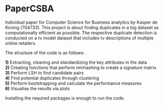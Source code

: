# PaperCSBA
Individual paper for Computer Science for Business analytics by Kasper de Koning (704733). This project is about finding duplicates in a big dataset as computationally efficient as possible. The respective duplicate detection is conducted on a tv model dataset that includes tv descriptions of multiple online retailers.

The structure of the code is as follows:

**1)** Extracting, cleaning and standardizing the key attributes in the data <br>
**2)** Creating functions that perform minhashing to create a signature matrix <br>
**3)** Perform LSH to find candidate pairs <br>
**4)** Find potential duplicates through clustering <br>
**5)** Perform bootstrapping and calculate the performance measures <br>
**6)** Visualise the results via plots <br>

Installing the required packages is enough to run the code.
